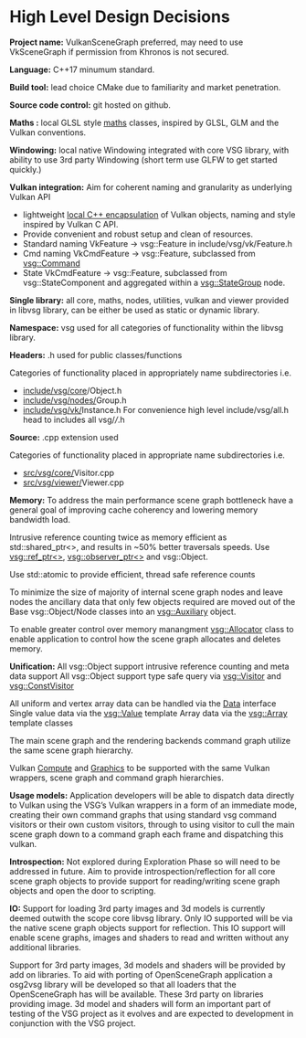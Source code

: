 # High Level Design Decisions

**Project name:** VulkanSceneGraph preferred, may need to use VkSceneGraph if permission from Khronos is not secured.

**Language:** C++17 minumum standard.

**Build tool:** lead choice CMake due to familiarity and market penetration.

**Source code control:** git hosted on github.

**Maths :** local GLSL style [maths](../../include/vsg/maths/) classes, inspired by GLSL, GLM and the Vulkan conventions.

**Windowing:** local native Windowing integrated with core VSG library, with ability to use 3rd party Windowing (short term use GLFW to get started quickly.)

**Vulkan integration:** Aim for coherent naming and granularity as underlying Vulkan API

* lightweight [local C++ encapsulation](../../include/vsg/vk) of Vulkan objects, naming and style inspired by Vulkan C API.
* Provide convenient and robust setup and clean of resources.
* Standard naming VkFeature -> vsg::Feature in include/vsg/vk/Feature.h
* Cmd naming VkCmdFeature -> vsg::Feature, subclassed from [vsg::Command](../../include/vsg/vk/Command.h)
* State VkCmdFeature -> vsg::Feature, subclassed from vsg::StateComponent and aggregated within a [vsg::StateGroup](../../include/vsg/nodes/StateGroup.h) node.


**Single library:** all core, maths, nodes, utilities, vulkan and viewer provided in libvsg library, can be either be used as static or dynamic library.

**Namespace:** vsg used for all categories of functionality within the libvsg library.

**Headers:** .h used for public classes/functions

Categories of functionality placed in appropriately name subdirectories i.e.

* [include/vsg/core](../../include/vsg/core/)/Object.h
* [include/vsg/nodes/](../../include/vsg/nodes/)Group.h
* [include/vsg/vk/](../../include/vsg/vk/)Instance.h
For convenience high level include/vsg/all.h head to includes all vsg/*/*.h

**Source:** .cpp extension used

Categories of functionality placed in appropriate name subdirectories i.e.

* [src/vsg/core/](../../src/vsg/core/)Visitor.cpp
* [src/vsg/viewer/](../../src/vsg/viewer/)Viewer.cpp


**Memory:** To address the main performance scene graph bottleneck have a general goal of improving cache coherency and lowering memory bandwidth load.

Intrusive reference counting twice as memory efficient as std::shared_ptr<>, and results in ~50% better traversals speeds. Use [vsg::ref_ptr<>](../../include/vsg/core/ref_ptr.h), [vsg::observer_ptr<>](../../include/vsg/core/observer_ptr.h) and vsg::Object.

Use std::atomic to provide efficient, thread safe reference counts

To minimize the size of majority of internal scene graph nodes and leave nodes the ancillary data that only few objects required are moved out of the
Base vsg::Object/Node classes into an [vsg::Auxiliary](../../include/vsg/core/Auxiliary.h) object.

To enable greater control over memory manangment [vsg::Allocator](../../include/vsg/core/Allocator.h) class to enable application to control how the scene graph allocates and deletes memory.

**Unification:**
All vsg::Object support intrusive reference counting and meta data support All vsg::Object support type safe query via [vsg::Visitor](../../include/vsg/core/Visitor.h) and [vsg::ConstVisitor](../../include/vsg/core/ConstVisitor.h)

All uniform and vertex array data can be handled via the [Data](../../include/vsg/core/Data.h) interface Single value data via the [vsg::Value](](../../include/vsg/core/Value.h)) template Array data via the [vsg::Array](](../../include/vsg/core/Array.h)) template classes

The main scene graph and the rendering backends command graph utilize the same scene graph hierarchy.

Vulkan [Compute](../../include/vsg/vk/ComputePipeline.h) and [Graphics](../../include/vsg/vk/GraphicsPipeline.h) to be supported with the same Vulkan wrappers, scene graph and command graph hierarchies.


**Usage models:** Application developers will be able to dispatch data directly to Vulkan using the VSG’s Vulkan wrappers in a form of an immediate mode, creating their own command graphs that using standard vsg command visitors or their own custom visitors, through to using visitor to cull the main scene graph down to a command graph each frame and dispatching this vulkan.


**Introspection:** Not explored during Exploration Phase so will need to be addressed in future. Aim to provide introspection/reflection for all core scene graph objects to provide support for reading/writing scene graph objects and open the door to scripting.


**IO:** Support for loading 3rd party images and 3d models is currently deemed outwith the scope core libvsg library.  Only IO supported will be via the native scene graph objects support for reflection. This IO support will enable scene graphs, images and shaders to read and written without
any additional libraries.


Support for 3rd party images, 3d models and shaders will be provided by add
on libraries. To aid with porting of OpenSceneGraph application a osg2vsg
library will be developed so that all loaders that the OpenSceneGraph has will
be available.  These 3rd party on libraries providing image. 3d model and shaders will form an important part of testing of the VSG project as it evolves and are expected to development in conjunction with the VSG project.
